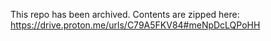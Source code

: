 This repo has been archived. Contents are zipped here:
https://drive.proton.me/urls/C79A5FKV84#meNpDcLQPoHH
